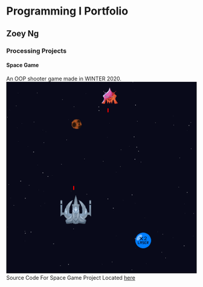 # Programming I Portfolio
## Zoey Ng
### Processing Projects

#### Space Game
An OOP shooter game made in WINTER 2020.
![SpaceGame](https://github.com/Zoeyng9616/CP_Portfolio/blob/gh-pages/images/SpaceGame.png?raw=true)
Source Code For Space Game Project Located [here](https://github.com/Zoeyng9616/CP_Portfolio/tree/gh-pages/src/SpaceGame)
